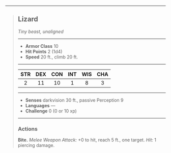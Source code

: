 ***
> ## Lizard
> *Tiny beast, unaligned*
> 
> ***
> 
> - **Armor Class** 10
> - **Hit Points** 2 (1d4)
> - **Speed** 20 ft., climb 20 ft.
> 
> ***
> 
> |STR|DEX|CON|INT|WIS|CHA|
> |:---:|:---:|:---:|:---:|:---:|:---:|
> |2|11|10|1|8|3|
> 
> ***
> 
> - **Senses** darkvision 30 ft., passive Perception 9
> - **Languages** —
> - **Challenge** 0 (0 or 10 xp)
> 
> ***
> 
> ### Actions
> **Bite.** *Melee Weapon Attack:* +0 to hit, reach 5 ft., one target. *Hit:* 1 piercing damage.